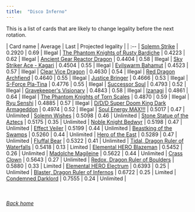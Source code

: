 ```yaml
---
title:  "Disco Inferno"
---
```


This is a list of cards that are likely to change legality before the next rotation.

| Card name | Average | Last | Projected legality |
| :-- |
[Solemn Strike](https://db.ygoprodeck.com/card/?search=Solemn%20Strike) | 0.2920 | 0.69 | Illegal |
[The Phantom Knights of Rusty Bardiche](https://db.ygoprodeck.com/card/?search=The%20Phantom%20Knights%20of%20Rusty%20Bardiche) | 0.4223 | 0.62 | Illegal |
[Ancient Gear Reactor Dragon](https://db.ygoprodeck.com/card/?search=Ancient%20Gear%20Reactor%20Dragon) | 0.4404 | 0.58 | Illegal |
[Sky Striker Ace - Kagari](https://db.ygoprodeck.com/card/?search=Sky%20Striker%20Ace%20-%20Kagari) | 0.4504 | 0.55 | Illegal |
[Evilswarm Bahamut](https://db.ygoprodeck.com/card/?search=Evilswarm%20Bahamut) | 0.4523 | 0.57 | Illegal |
[Clear Vice Dragon](https://db.ygoprodeck.com/card/?search=Clear%20Vice%20Dragon) | 0.4630 | 0.54 | Illegal |
[Red Dragon Archfiend](https://db.ygoprodeck.com/card/?search=Red%20Dragon%20Archfiend) | 0.4640 | 0.55 | Illegal |
[Justice Bringer](https://db.ygoprodeck.com/card/?search=Justice%20Bringer) | 0.4666 | 0.53 | Illegal |
[S-Force Pla-Tina](https://db.ygoprodeck.com/card/?search=S-Force%20Pla-Tina) | 0.4776 | 0.55 | Illegal |
[Successor Soul](https://db.ygoprodeck.com/card/?search=Successor%20Soul) | 0.4793 | 0.52 | Illegal |
[Gravekeeper's Visionary](https://db.ygoprodeck.com/card/?search=Gravekeeper's%20Visionary) | 0.4843 | 0.58 | Illegal |
[Izanagi](https://db.ygoprodeck.com/card/?search=Izanagi) | 0.4861 | 0.64 | Illegal |
[The Phantom Knights of Torn Scales](https://db.ygoprodeck.com/card/?search=The%20Phantom%20Knights%20of%20Torn%20Scales) | 0.4870 | 0.59 | Illegal |
[Ryu Senshi](https://db.ygoprodeck.com/card/?search=Ryu%20Senshi) | 0.4885 | 0.57 | Illegal |
[D/D/D Super Doom King Dark Armageddon](https://db.ygoprodeck.com/card/?search=D/D/D%20Super%20Doom%20King%20Dark%20Armageddon) | 0.4974 | 0.52 | Illegal |
[Soul Energy MAX!!!](https://db.ygoprodeck.com/card/?search=Soul%20Energy%20MAX!!!) | 0.5017 | 0.47 | Unlimited |
[Solemn Wishes](https://db.ygoprodeck.com/card/?search=Solemn%20Wishes) | 0.5098 | 0.46 | Unlimited |
[Stone Statue of the Aztecs](https://db.ygoprodeck.com/card/?search=Stone%20Statue%20of%20the%20Aztecs) | 0.5175 | 0.35 | Unlimited |
[Noble Knight Bedwyr](https://db.ygoprodeck.com/card/?search=Noble%20Knight%20Bedwyr) | 0.5198 | 0.47 | Unlimited |
[Effect Veiler](https://db.ygoprodeck.com/card/?search=Effect%20Veiler) | 0.5199 | 0.44 | Unlimited |
[Beastking of the Swamps](https://db.ygoprodeck.com/card/?search=Beastking%20of%20the%20Swamps) | 0.5260 | 0.44 | Unlimited |
[Hero of the East](https://db.ygoprodeck.com/card/?search=Hero%20of%20the%20East) | 0.5289 | 0.47 | Unlimited |
[Fluffal Bear](https://db.ygoprodeck.com/card/?search=Fluffal%20Bear) | 0.5322 | 0.41 | Unlimited |
[Tidal, Dragon Ruler of Waterfalls](https://db.ygoprodeck.com/card/?search=Tidal,%20Dragon%20Ruler%20of%20Waterfalls) | 0.5418 | 0.13 | Limited |
[Elemental HERO Blazeman](https://db.ygoprodeck.com/card/?search=Elemental%20HERO%20Blazeman) | 0.5452 | 0.26 | Unlimited |
[Madolche Magileine](https://db.ygoprodeck.com/card/?search=Madolche%20Magileine) | 0.5622 | 0.44 | Unlimited |
[Crass Clown](https://db.ygoprodeck.com/card/?search=Crass%20Clown) | 0.5643 | 0.27 | Unlimited |
[Redox, Dragon Ruler of Boulders](https://db.ygoprodeck.com/card/?search=Redox,%20Dragon%20Ruler%20of%20Boulders) | 0.5880 | 0.33 | Limited |
[Elemental HERO Electrum](https://db.ygoprodeck.com/card/?search=Elemental%20HERO%20Electrum) | 0.6393 | 0.25 | Unlimited |
[Blaster, Dragon Ruler of Infernos](https://db.ygoprodeck.com/card/?search=Blaster,%20Dragon%20Ruler%20of%20Infernos) | 0.6722 | 0.25 | Limited |
[Condemned Darklord](https://db.ygoprodeck.com/card/?search=Condemned%20Darklord) | 0.7555 | 0.24 | Unlimited |

<br>

###### [Back home](index)